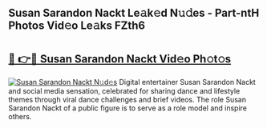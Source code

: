 ## Susan Sarandon Nackt Le𝚊k𝚎d N𝚞𝚍es - Part-ntH Photos Vid𝚎o Le𝚊ks FZth6

# <h2><a href="http://fbajok.evod.top/?m=Susan+Sarandon+Nackt">🔗 👉🔴 Susan Sarandon Nackt Vid𝚎o Ph𝚘t𝚘s</a></h2>

[![Susan Sarandon Nackt N𝚞d𝚎s](https://i.imgur.com/8V9OHl7.gif)](http://fbajok.evod.top/?m=Susan+Sarandon+Nackt)
Digital entertainer Susan Sarandon Nackt and social media sensation, celebrated for sharing dance and lifestyle themes through viral dance challenges and brief videos. The role Susan Sarandon Nackt of a public figure is to serve as a role model and inspire others. 
